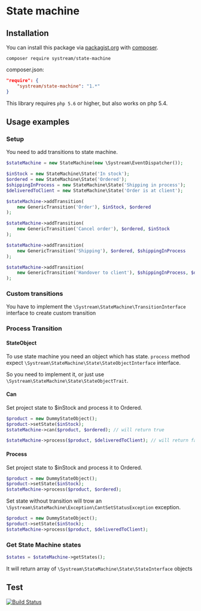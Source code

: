 # State machine

## Installation

You can install this package via [packagist.org](https://packagist.org/packages/systream/feature-switch) with [composer](https://getcomposer.org/).

`composer require systream/state-machine`

composer.json:

```json
"require": {
    "systream/state-machine": "1.*"
}
```

This library requires `php 5.6` or higher, but also works on php 5.4.

## Usage examples

### Setup

You need to add transitions to state machine.

```php
$stateMachine = new StateMachine(new \Systream\EventDispatcher());

$inStock = new StateMachine\State('In stock');
$ordered = new StateMachine\State('Ordered');
$shippingInProcess = new StateMachine\State('Shipping in process');
$deliveredToClient = new StateMachine\State('Order is at client');

$stateMachine->addTransition(
	new GenericTransition('Order'), $inStock, $ordered
);

$stateMachine->addTransition(
	new GenericTransition('Cancel order'), $ordered, $inStock
);

$stateMachine->addTransition(
	new GenericTransition('Shipping'), $ordered, $shippingInProcess
);

$stateMachine->addTransition(
	new GenericTransition('Handover to client'), $shippingInProcess, $deliveredToClient
);

```

### Custom transitions
You have to implement the ```\Systream\StateMachine\TransitionInterface``` interface to create custom transition


### Process Transition

#### StateObject

To use state machine you need an object which has state.
```process``` method expect ```\Systream\StateMachine\State\StateObjectInterface``` interface.

So you need to implement it, or just use ```\Systream\StateMachine\State\StateObjectTrait```.

#### Can

Set project state to $inStock and process it to Ordered.

```php
$product = new DummyStateObject();
$product->setState($inStock);
$stateMachine->can($product, $ordered); // will return true

$stateMachine->process($product, $deliveredToClient); // will return false

```

#### Process

Set project state to $inStock and process it to Ordered.

```php
$product = new DummyStateObject();
$product->setState($inStock);
$stateMachine->process($product, $ordered);

```

Set state without transition will trow an ```\Systream\StateMachine\Exception\CantSetStatusException``` exception.

```php
$product = new DummyStateObject();
$product->setState($inStock);
$stateMachine->process($product, $deliveredToClient);

```

### Get State Machine states

```php
$states = $stateMachine->getStates();

```
It will return array of ```\Systream\StateMachine\State\StateInterface``` objects


## Test

[![Build Status](https://travis-ci.org/systream/state-machine.svg?branch=master)](https://travis-ci.org/systream/state-machine)
